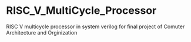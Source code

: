 # RISC_V_MultiCycle_Processor
RISC V multicycle processor in system verilog for final project of Comuter Architecture and Orginization
